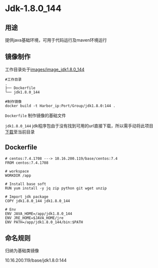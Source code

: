 # Jdk-1.8.0_144

## 用途

提供java基础环境，可用于代码运行及maven环境运行

## 镜像制作

工作目录处于[images/image_jdk1.8.0_144](../images/image_jdk)

```
#工作目录
.
├── Dockerfile
└── jdk1.8.0_144

#制作镜像
docker build -t Harbor_ip:Port/Group/jdk1.8.0:144 .
```

`Dockerfile` 制作镜像的基础文件

`jdk1.8.0_144` jdk程序包由于没有找到可用的url直接下载，所以需手动将此项目[下载](https://www.oracle.com/technetwork/java/javase/downloads/java-archive-javase8-2177648.html)至当前目录 



## Dockerfile

```
# centos:7.4.1708 ---> 10.16.200.119/base/centos:7.4
FROM centos:7.4.1708

# workspace
WORKDIR /app

# Install base soft
RUN yum install -y jq zip python git wget unzip

# Import jdk package
COPY jdk1.8.0_144 jdk1.8.0_144

# Env
ENV JAVA_HOME=/app/jdk1.8.0_144
ENV JRE_HOME=$JAVA_HOME/jre
ENV PATH=/app/jdk1.8.0_144/bin:$PATH
```



## 命名规则

归纳为基础类镜像

10.16.200.119/base/jdk1.8.0:144